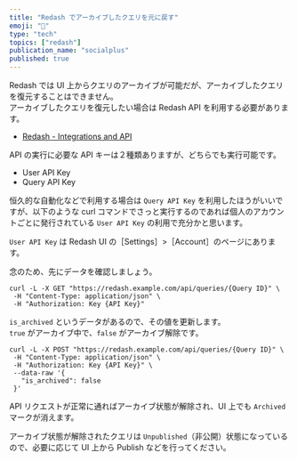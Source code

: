 ```yaml
---
title: "Redash でアーカイブしたクエリを元に戻す"
emoji: "🚯"
type: "tech"
topics: ["redash"]
publication_name: "socialplus"
published: true
---
```


Redash では UI 上からクエリのアーカイブが可能だが、アーカイブしたクエリを復元することはできません。  
アーカイブしたクエリを復元したい場合は Redash API を利用する必要があります。

- [Redash - Integrations and API](https://redash.io/help/user-guide/integrations-and-api/api)

API の実行に必要な API キーは２種類ありますが、どちらでも実行可能です。

- User API Key
- Query API Key

恒久的な自動化などで利用する場合は `Query API Key` を利用したほうがいいですが、以下のような curl コマンドでさっと実行するのであれば個人のアカウントごとに発行されている `User API Key` の利用で充分かと思います。

`User API Key` は Redash UI の［Settings］>［Account］のページにあります。

念のため、先にデータを確認しましょう。

```curl
curl -L -X GET "https://redash.example.com/api/queries/{Query ID}" \
 -H "Content-Type: application/json" \
 -H "Authorization: Key {API Key}"
```

`is_archived` というデータがあるので、その値を更新します。  
`true` がアーカイブ中で、`false` がアーカイブ解除です。


```curl
curl -L -X POST "https://redash.example.com/api/queries/{Query ID}" \
 -H "Content-Type: application/json" \
 -H "Authorization: Key {API Key}" \
 --data-raw '{
   "is_archived": false
 }'
```

API リクエストが正常に通ればアーカイブ状態が解除され、UI 上でも `Archived` マークが消えます。

アーカイブ状態が解除されたクエリは `Unpublished`（非公開）状態になっているので、必要に応じて UI 上から Publish などを行ってください。
